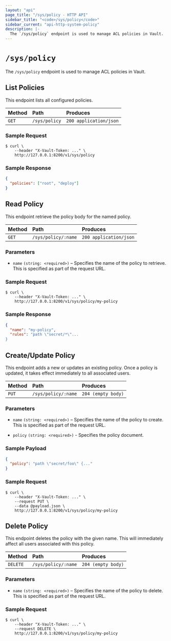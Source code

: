 ```yaml
---
layout: "api"
page_title: "/sys/policy - HTTP API"
sidebar_title: "<code>/sys/policy</code>"
sidebar_current: "api-http-system-policy"
description: |-
  The `/sys/policy` endpoint is used to manage ACL policies in Vault.
---
```


# `/sys/policy`

The `/sys/policy` endpoint is used to manage ACL policies in Vault.

## List Policies

This endpoint lists all configured policies.

| Method   | Path                         | Produces               |
| :------- | :--------------------------- | :--------------------- |
| `GET`    | `/sys/policy`                | `200 application/json` |

### Sample Request

```
$ curl \
    --header "X-Vault-Token: ..." \
    http://127.0.0.1:8200/v1/sys/policy
```

### Sample Response

```json
{
  "policies": ["root", "deploy"]
}
```

## Read Policy

This endpoint retrieve the policy body for the named policy.

| Method   | Path                         | Produces               |
| :------- | :--------------------------- | :--------------------- |
| `GET`    | `/sys/policy/:name`          | `200 application/json` |

### Parameters

- `name` `(string: <required>)` – Specifies the name of the policy to retrieve.
  This is specified as part of the request URL.

### Sample Request

```
$ curl \
    --header "X-Vault-Token: ..." \
    http://127.0.0.1:8200/v1/sys/policy/my-policy
```

### Sample Response

```json
{
  "name": "my-policy",
  "rules": "path \"secret/*\"...
}
```

## Create/Update Policy

This endpoint adds a new or updates an existing policy. Once a policy is
updated, it takes effect immediately to all associated users.

| Method   | Path                         | Produces               |
| :------- | :--------------------------- | :--------------------- |
| `PUT`    | `/sys/policy/:name`          | `204 (empty body)`     |

### Parameters

- `name` `(string: <required>)` – Specifies the name of the policy to create.
  This is specified as part of the request URL.

- `policy` `(string: <required>)` - Specifies the policy document.

### Sample Payload

```json
{
  "policy": "path \"secret/foo\" {..."
}
```

### Sample Request

```
$ curl \
    --header "X-Vault-Token: ..." \
    --request PUT \
    --data @payload.json \
    http://127.0.0.1:8200/v1/sys/policy/my-policy
```

## Delete Policy

This endpoint deletes the policy with the given name. This will immediately
affect all users associated with this policy.

| Method   | Path                         | Produces               |
| :------- | :--------------------------- | :--------------------- |
| `DELETE` | `/sys/policy/:name`          | `204 (empty body)`     |

### Parameters

- `name` `(string: <required>)` – Specifies the name of the policy to delete.
  This is specified as part of the request URL.

### Sample Request

```
$ curl \
    --header "X-Vault-Token: ..." \
    --request DELETE \
    http://127.0.0.1:8200/v1/sys/policy/my-policy
```
